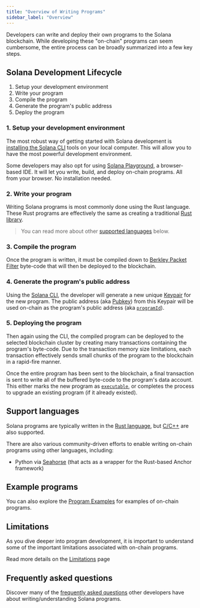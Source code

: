 ```yaml
---
title: "Overview of Writing Programs"
sidebar_label: "Overview"
---
```


Developers can write and deploy their own programs to the Solana blockchain. While developing these "on-chain" programs can seem cumbersome, the entire process can be broadly summarized into a few key steps.

## Solana Development Lifecycle

1. Setup your development environment
2. Write your program
3. Compile the program
4. Generate the program's public address
5. Deploy the program

### 1. Setup your development environment

The most robust way of getting started with Solana development is [installing the Solana CLI](./../../cli/install-solana-cli-tools.md) tools on your local computer. This will allow you to have the most powerful development environment.

Some developers may also opt for using [Solana Playground](https://beta.solpg.io/), a browser-based IDE. It will let you write, build, and deploy on-chain programs. All from your browser. No installation needed.

### 2. Write your program

Writing Solana programs is most commonly done using the Rust language. These Rust programs are effectively the same as creating a traditional [Rust library](https://doc.rust-lang.org/rust-by-example/crates/lib.html).

> You can read more about other [supported languages](#support-languages) below.

### 3. Compile the program

Once the program is written, it must be compiled down to [Berkley Packet Filter](./faq.md#berkeley-packet-filter-bpf) byte-code that will then be deployed to the blockchain.

### 4. Generate the program's public address

Using the [Solana CLI](./../../cli/install-solana-cli-tools.md), the developer will generate a new unique [Keypair](./../../terminology.md#keypair) for the new program. The public address (aka [Pubkey](./../../terminology.md#public-key-pubkey)) from this Keypair will be used on-chain as the program's public address (aka [`programId`](./../../terminology.md#program-id)).

### 5. Deploying the program

Then again using the CLI, the compiled program can be deployed to the selected blockchain cluster by creating many transactions containing the program's byte-code. Due to the transaction memory size limitations, each transaction effectively sends small chunks of the program to the blockchain in a rapid-fire manner.

Once the entire program has been sent to the blockchain, a final transaction is sent to write all of the buffered byte-code to the program's data account. This either marks the new program as [`executable`](./../programming-model/accounts.md#executable), or completes the process to upgrade an existing program (if it already existed).

## Support languages

Solana programs are typically written in the [Rust language](./developing-rust.md), but [C/C++](./developing-c.md) are also supported.

There are also various community-driven efforts to enable writing on-chain programs using other languages, including:

- Python via [Seahorse](https://seahorse-lang.org/) (that acts as a wrapper for the Rust-based Anchor framework)

## Example programs

You can also explore the [Program Examples](./examples.md) for examples of on-chain programs.

## Limitations

As you dive deeper into program development, it is important to understand some of the important limitations associated with on-chain programs.

Read more details on the [Limitations](./limitations.md) page

## Frequently asked questions

Discover many of the [frequently asked questions](./faq.md) other developers have about writing/understanding Solana programs.
